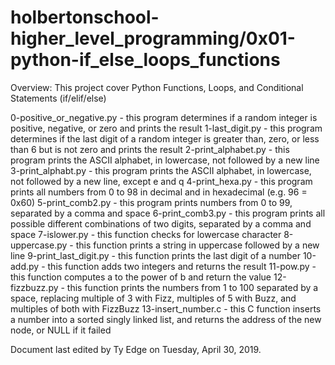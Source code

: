 # holbertonschool-higher_level_programming/0x01-python-if_else_loops_functions


Overview: This project cover Python Functions, Loops, and Conditional Statements (if/elif/else)


0-positive_or_negative.py - this program determines if a random integer is positive, negative, or zero and prints the result
1-last_digit.py - this program determines if the last digit of a random integer is greater than, zero, or less than 6 but is not zero and prints the result
2-print_alphabet.py - this program prints the ASCII alphabet, in lowercase, not followed by a new line
3-print_alphabt.py - this program prints the ASCII alphabet, in lowercase, not followed by a new line, except e and q
4-print_hexa.py - this program prints all numbers from 0 to 98 in decimal and in hexadecimal (e.g. 96 = 0x60)
5-print_comb2.py - this program prints numbers from 0 to 99, separated by a comma and space
6-print_comb3.py - this program prints all possible different combinations of two digits, separated by a comma and space
7-islower.py - this function checks for lowercase character
8-uppercase.py - this function prints a string in uppercase followed by a new line
9-print_last_digit.py - this function prints the last digit of a number
10-add.py - this function adds two integers and returns the result
11-pow.py - this function computes a to the power of b and return the value
12-fizzbuzz.py - this function prints the numbers from 1 to 100 separated by a space, replacing multiple of 3 with Fizz, multiples of 5 with Buzz, and multiples of both with FizzBuzz
13-insert_number.c - this C function inserts a number into a sorted singly linked list, and returns the address of the new node, or NULL if it failed


Document last edited by Ty Edge on Tuesday, April 30, 2019.